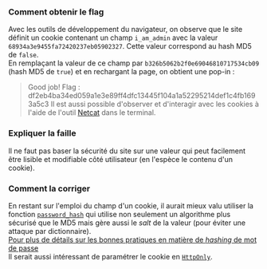 ### Comment obtenir le flag
Avec les outils de développement du navigateur, on observe que le site définit un cookie contenant un champ `i_am_admin` avec la valeur `68934a3e9455fa72420237eb05902327`. Cette valeur correspond au hash MD5 de `false`.  
En remplaçant la valeur de ce champ par `b326b5062b2f0e69046810717534cb09` (hash MD5 de `true`) et en rechargant la page, on obtient une pop-in :
> Good job! Flag : df2eb4ba34ed059a1e3e89ff4dfc13445f104a1a52295214def1c4fb1693a5c3
Il est aussi possible d'observer et d'interagir avec les cookies à l'aide de l'outil [Netcat](https://en.wikipedia.org/wiki/Netcat) dans le terminal.

### Expliquer la faille
Il ne faut pas baser la sécurité du site sur une valeur qui peut facilement être lisible et modifiable côté utilisateur (en l'espèce le contenu d'un cookie).

### Comment la corriger
En restant sur l'emploi du champ d'un cookie, il aurait mieux valu utiliser la fonction [`password_hash`](https://www.php.net/manual/en/function.password-hash.php) qui utilise non seulement un algorithme plus sécurisé que le MD5 mais gère aussi le *salt* de la valeur (pour éviter une attaque par dictionnaire).  
[Pour plus de détails sur les bonnes pratiques en matière de *hashing* de mot de passe](https://phptherightway.com/#password_hashing)  
Il serait aussi intéressant de paramétrer le cookie en [`HttpOnly`](https://www.owasp.org/index.php/HttpOnly).
